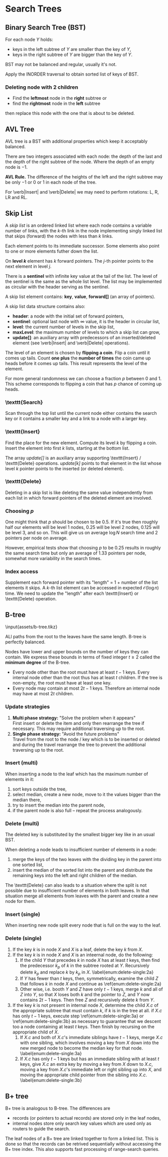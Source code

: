 # Search Trees

## Binary Search Tree (BST)

For each node $Y$ holds:

* keys in the left subtree of $Y$ are smaller than the key of $Y$,
* keys in the right subtree of $Y$ are bigger than the key of $Y$.

BST may not be balanced and regular, usually it's not.

Apply the INORDER traversal to obtain sorted list of keys of BST.

### Deleting node with 2 children

* Find the **leftmost** node in the **right** subtree or
* find the **rightmost** node in the **left** subtree

then replace this node with the one that is about to be deleted.

## AVL Tree

AVL tree is a BST with additional properties which keep it acceptably balanced.

There are two integers associated with each node: the depth of the last and the depth of the right subtree of the node. Where the depth of an empty node is $-1$.

**AVL Rule.** The difference of the heights of the left and the right subtree may be only $-1$ or 0 or 1 in each node of the tree.

For \verb|Insert| and \verb|Delete| we may need to perform rotations: L, R, LR and RL.

## Skip List

A *skip list* is an ordered linked list where each node contains a variable number of links, with the $k$-th link in the node implementing singly linked list that skips (forward) the nodes with less than $k$ links.

Each element points to its immediate successor. Some elements also point to one or more elements futher down the list.

On **level $k$** element has $k$ forward pointers. The $j$-th pointer points to the next element in level $j$.

There is a **sentinel** with infinite key value at the tail of the list. The level of the sentinel is the same as the whole list level. The list may be implemented as circular with the header serving as the sentinel.

A skip list element contains: **key**, **value**, **forward[]** (an array of pointers).

A skip list data structure contains also:

* **header**: a node with the initial set of forward pointers,
* **sentinel**: optional last node with $\infty$ value, it is the header in circular list,
* **level**: the current number of levels in the skip list,
* **maxLevel**: the maximum number of levels to which a skip list can grow,
* **update[]**: an auxiliary array with predecessors of an inserted/deleted element (see \verb|Insert| and \verb|Delete| operations).

The level of an element is chosen by **flipping a coin**. Flip a coin until it comes up tails. Count **one plus** the **number of times** the coin came up heads before it comes up tails. This result represents the level of the element.

For more general randomness we can choose a fraction $p$ between 0 and 1. This scheme corresponds to flipping a coin that has $p$ chance of coming up heads.

### \texttt{Search}

Scan through the top list until the current node either contains the search key or it contains a smaller key and a link to a node with a larger key.

### \texttt{Insert}

Find the place for the new element. Compute its level $k$ by flipping a coin. Insert the element into first $k$ lists, starting at the bottom list.

The array *update[]* is an auxiliary array supporting \texttt{Insert} / \texttt{Delete} operations. *update[k]* points to that element in the list whose level $k$ pointer points to the inserted (or deleted element).

### \texttt{Delete}

Deleting in a skip list is like deleting the same value independently from each list in which forward pointers of the deleted element are involved.

### Choosing $p$

One might think that $p$ should be chosen to be $0.5$. If it's true then roughly half our elements will be level 1 nodes, 0.25 will be level 2 nodes, 0.125 will be level 3, and so on. This will give us on average $\log N$ search time and 2 pointers per node on average.

However, empirical tests show that choosing $p$ to be 0.25 results in roughly the same search time but only an average of 1.33 pointers per node, somewhat more variability in the search times.

### Index access

Supplement each forward pointer with its "length" = 1 + number of the list elements it skips. A $k$-th list element can be accessed in expected $\mathcal{O}(\log n)$ time. We need to update the "length" after each \texttt{Insert} or \texttt{Delete} operation.

## B-tree

\input{assets/b-tree.tikz}

ALl paths from the root to the leaves have the same length. B-tree is perfectly balanced.

Nodes have lower and upper bounds on the number of keys they can contain. We express these bounds in terms of fixed integer $t \geq 2$ called the **minimum degree** of the B-tree.

* Every node other than the root must have at least $t - 1$ keys. Every internal node other than the root thus has at least $t$ children. If the tree is non-empty, the root must have at least one key.
* Every node may contain at most $2t - 1$ keys. Therefore an internal node may have at most $2t$ children.

### Update strategies

1. **Multi phase strategy:** "Solve the problem when it appears"  
    First insert or delete the item and only then rearrange the tree if necessary. This may require additional traversing up to the root.
2. **Single phase strategy:** "Avoid the future problems"  
    Travel from the root to the node / key which is to be inserted or deleted and during the travel rearrange the tree to prevent the additional traversing up to the root.

### Insert (multi)

When inserting a node to the leaf which has the maximum number of elements in it:

1. sort keys outside the tree,
2. select median, create a new node, move to it the values bigger than the median there,
3. try to insert the median into the parent node,
4. if the parent node is also full – repeat the process analogously.

### Delete (multi)

The deleted key is substituted by the smallest bigger key like in an usual BST.

When deleting a node leads to insufficient number of elements in a node:

1. merge the keys of the two leaves with the dividing key in the parent into one sorted list,
2. insert the median of the sorted list into the parent and distribute the remaining keys into the left and right children of the median.

The \texttt{Delete} can also leads to a situation where the split is not possible due to insufficient number of elements in both leaves. In that situation merge all elements from leaves with the parent and create a new node for them.

### Insert (single)

When inserting new node split every node that is full on the way to the leaf.

### Delete (single)

1. If the key $k$ is in node $X$ and $X$ is a leaf, delete the key $k$ from $X$.
2. If the key $k$ is in node $X$ and $X$ is an inteernal node, do the following:
    1. If the child $Y$ that precedes $k$ in node $X$ has at least $t$ keys, then find the predecessor $k_p$ of $k$ in the subtree rooted at $Y$. Recursively delete $k_p$ and replace $k$ by $k_p$ in $X$. \label{enum:delete-single:2a}
    2. If $Y$ has fewer than $t$ keys, then, symmetrically, examine the child $Z$ that follows $k$ in node $X$ and continue as \ref{enum:delete-single:2a}
    3. Other wise, i.e. booth $Y$ and $Z$ have only $t - 1$ keys, merge $k$ and all of $Z$ into $Y$, so that $X$ loses both $k$ and the pointer to $Z$, and $Y$ now contains $2t - 1$ keys. Then free $Z$ and recursively delete $k$ from $Y$.
3. If the key $k$ is not present in internal node $X$, determine the child $X.c$ of the appropriate subtree that must contain $k$, if $k$ is in the tree at all. if $X.c$ has only $t - 1$ keys, execute step \ref{enum:delete-single:3a} or \ref{enum:delete-single:3b} as necessary to guarantee that we descent too a node containing at least $t$ keys. Then finish by recursing on the appropriate child of $X$.
    1. If $X.c$ and both of $X.c$'s immediate siblings have $t - 1$ keys, merge $X.c$ with one sibling, which involves moving a key from $X$ down into the new merged node to become the median key for that node. \label{enum:delete-single:3a}
    2. If $X.c$ has only $t - 1$ keys but has an immediate sibling with at least $t$ keys, give $X.c$ an extra key by moving a key from $X$ down to $X.c$, moving a key from $X.c$'s immediate left or right sibling up into $X$, and moving the appropriate child pointer from the sibling into $X.c$. \label{enum:delete-single:3b}

## B+ tree

B+ tree is analogous to B-tree. The differences are

* records (or pointers to actual records) are stored only in the leaf nodes,
* internal nodes store only search key values which are used only as routers to guide the search.

The leaf nodes of a B+ tree are linked together to form a linked list. This is done so that the records can be retrived sequentially without accessing the B+ tree index. This also supports fast processing of range-search queries.

